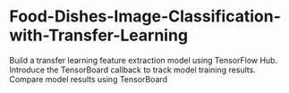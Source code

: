 ﻿# Food-Dishes-Image-Classification-with-Transfer-Learning
Build a transfer learning feature extraction model using TensorFlow Hub.
Introduce the TensorBoard callback to track model training results.
Compare model results using TensorBoard
